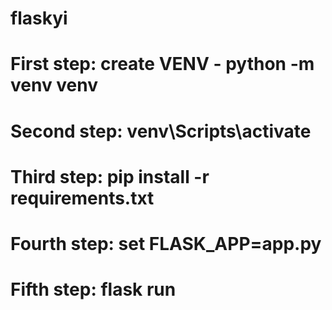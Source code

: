 # flaskyi

# First step: create VENV - python -m venv venv

# Second step: venv\Scripts\activate

# Third step: pip install -r requirements.txt

# Fourth step: set FLASK_APP=app.py

# Fifth step: flask run
